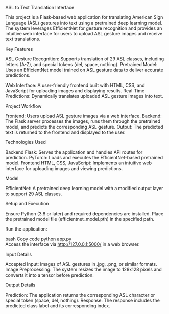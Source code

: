 ASL to Text Translation Interface

This project is a Flask-based web application for translating American Sign Language (ASL) gestures into text using a pretrained deep learning model. The system leverages EfficientNet for gesture recognition and provides an intuitive web interface for users to upload ASL gesture images and receive text translations.

Key Features

ASL Gesture Recognition: Supports translation of 29 ASL classes, including letters (A-Z), and special tokens (del, space, nothing).
Pretrained Model: Uses an EfficientNet model trained on ASL gesture data to deliver accurate predictions.

Web Interface: A user-friendly frontend built with HTML, CSS, and JavaScript for uploading images and displaying results.
Real-Time Predictions: Dynamically translates uploaded ASL gesture images into text.

Project Workflow

Frontend: Users upload ASL gesture images via a web interface.
Backend: The Flask server processes the images, runs them through the pretrained model, and predicts the corresponding ASL gesture.
Output: The predicted text is returned to the frontend and displayed to the user.

Technologies Used

Backend
Flask: Serves the application and handles API routes for prediction.
PyTorch: Loads and executes the EfficientNet-based pretrained model.
Frontend
HTML, CSS, JavaScript: Implements an intuitive web interface for uploading images and viewing predictions.

Model

EfficientNet: A pretrained deep learning model with a modified output layer to support 29 ASL classes.

Setup and Execution

Ensure Python (3.8 or later) and required dependencies are installed.
Place the pretrained model file (efficientnet_model.pth) in the specified path.

Run the application:

bash
Copy code
python app.py  
Access the interface via http://127.0.0.1:5000/ in a web browser.

Input Details

Accepted Input: Images of ASL gestures in .jpg, .png, or similar formats.
Image Preprocessing: The system resizes the image to 128x128 pixels and converts it into a tensor before prediction.

Output Details

Prediction: The application returns the corresponding ASL character or special token (space, del, nothing).
Response: The response includes the predicted class label and its corresponding index.
